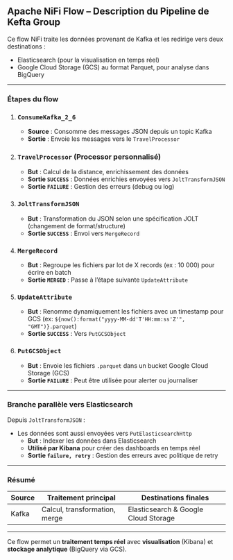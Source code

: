 ##  Apache NiFi Flow – Description du Pipeline de Kefta Group

Ce flow NiFi traite les données provenant de Kafka et les redirige vers deux destinations :
-  Elasticsearch (pour la visualisation en temps réel)
-  Google Cloud Storage (GCS) au format Parquet, pour analyse dans BigQuery

---

###  Étapes du flow

1. ### `ConsumeKafka_2_6`
   - **Source** : Consomme des messages JSON depuis un topic Kafka
   - **Sortie** : Envoie les messages vers le `TravelProcessor`

2. ### `TravelProcessor` (Processor personnalisé)
   - **But** : Calcul de la distance, enrichissement des données
   - **Sortie `SUCCESS`** : Données enrichies envoyées vers `JoltTransformJSON`
   - **Sortie `FAILURE`** : Gestion des erreurs (debug ou log)

3. ### `JoltTransformJSON`
   - **But** : Transformation du JSON selon une spécification JOLT (changement de format/structure)
   - **Sortie `SUCCESS`** : Envoi vers `MergeRecord`

4. ### `MergeRecord`
   - **But** : Regroupe les fichiers par lot de X records (ex : 10 000) pour écrire en batch
   - **Sortie `MERGED`** : Passe à l’étape suivante `UpdateAttribute`

5. ### `UpdateAttribute`
   - **But** : Renomme dynamiquement les fichiers avec un timestamp pour GCS (ex: `${now():format("yyyy-MM-dd'T'HH:mm:ss'Z'", "GMT")}.parquet`)
   - **Sortie `SUCCESS`** : Vers `PutGCSObject`

6. ### `PutGCSObject`
   - **But** : Envoie les fichiers `.parquet` dans un bucket Google Cloud Storage (GCS)
   - **Sortie `FAILURE`** : Peut être utilisée pour alerter ou journaliser

---

###  Branche parallèle vers Elasticsearch

Depuis `JoltTransformJSON` :

- Les données sont aussi envoyées vers `PutElasticsearchHttp`
  - **But** : Indexer les données dans Elasticsearch
  - **Utilisé par Kibana** pour créer des dashboards en temps réel
  - **Sortie `failure, retry`** : Gestion des erreurs avec politique de retry

---

###  Résumé

| Source     | Traitement principal         | Destinations finales            |
|------------|------------------------------|----------------------------------|
| Kafka      | Calcul, transformation, merge| Elasticsearch & Google Cloud Storage |

---

Ce flow permet un **traitement temps réel** avec **visualisation** (Kibana) et **stockage analytique** (BigQuery via GCS).
